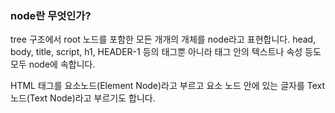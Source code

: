 ### node란 무엇인가?

tree 구조에서 root 노드를 포함한 모든 개개의 개체를 node라고 표현합니다. head, body, title, script, h1, HEADER-1 등의 태그뿐 아니라 태그 안의 텍스트나 속성 등도 모두 node에 속합니다.

HTML 태그를 요소노드(Element Node)라고 부르고 요소 노드 안에 있는 글자를 Text 노드(Text Node)라고 부르기도 합니다.
